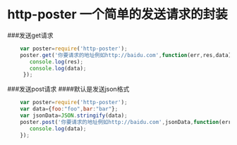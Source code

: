# http-poster 一个简单的发送请求的封装
###发送get请求
``` javascript
    var poster=require('http-poster');
    poster.get('你要请求的地址例如http://baidu.com',function(err,res,data){ 
       console.log(res);
       console.log(data);
     });
```
###发送post请求
####默认是发送json格式
``` javascript
    var poster=require('http-poster');
    var data={foo:"foo",bar:"bar"};
    var jsonData=JSON.stringify(data);
    poster.post('你要请求的地址例如http://baidu.com',jsonData,function(err,data){
       console.log(data);
    });

